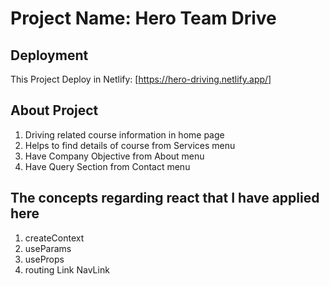 # Project Name: Hero Team Drive

## Deployment

This Project Deploy in Netlify: [https://hero-driving.netlify.app/]

## About Project
1. Driving related course information in home page
2. Helps to find details of course from Services menu
3. Have Company Objective from About menu
4. Have Query Section from Contact menu

## The concepts regarding react that I have applied here
1. createContext
2. useParams
3. useProps
4. routing Link NavLink





